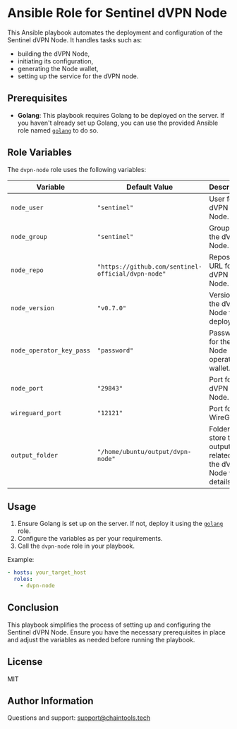 # Ansible Role for Sentinel dVPN Node

This Ansible playbook automates the deployment and configuration of the Sentinel dVPN Node. 
It handles tasks such as:
- building the dVPN Node, 
- initiating its configuration, 
- generating the Node wallet, 
- setting up the service for the dVPN node.

## Prerequisites

- **Golang**: This playbook requires Golang to be deployed on the server. If you haven't already set up Golang, you can use the provided Ansible role named [`golang`](github.com/ChainTools-Tech/ansible-roles/tree/main/roles/golang) to do so.

## Role Variables

The `dvpn-node` role uses the following variables:

| Variable               | Default Value                         | Description                                           |
|------------------------|---------------------------------------|-------------------------------------------------------|
| `node_user`            | `"sentinel"`                          | User for the dVPN Node.                               |
| `node_group`           | `"sentinel"`                          | Group for the dVPN Node.                              |
| `node_repo`            | `"https://github.com/sentinel-official/dvpn-node"` | Repository URL for the dVPN Node.                     |
| `node_version`         | `"v0.7.0"`                            | Version of the dVPN Node to deploy.                   |
| `node_operator_key_pass` | `"password"`                        | Password for the Node operator wallet.                   |
| `node_port`            | `"29843"`                             | Port for the dVPN Node.                               |
| `wireguard_port`       | `"12121"`                             | Port for the WireGuard.                               |
| `output_folder`        | `"/home/ubuntu/output/dvpn-node"`     | Folder to store the output related to the dVPN Node wallet details.  |

## Usage

1. Ensure Golang is set up on the server. If not, deploy it using the [`golang`](github.com/ChainTools-Tech/ansible-roles/tree/main/roles/golang) role.
2. Configure the variables as per your requirements.
3. Call the `dvpn-node` role in your playbook.

Example:

```yaml
- hosts: your_target_host
  roles:
    - dvpn-node
```

## Conclusion

This playbook simplifies the process of setting up and configuring the Sentinel dVPN Node. Ensure you have the necessary prerequisites in place and adjust the variables as needed before running the playbook.

## License
MIT

## Author Information
Questions and support: support@chaintools.tech
